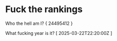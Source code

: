 # Fuck the rankings

Who the hell am I?
{ 24495412 }

What fucking year is it?
[ 2025-03-22T22:20:00Z ]
